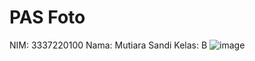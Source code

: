 # PAS Foto
NIM: 3337220100
Nama: Mutiara Sandi
Kelas: B
![image](https://github.com/mutiara1011/cv/assets/148642394/728d8892-fe1c-4d53-8f08-51d163190993)
